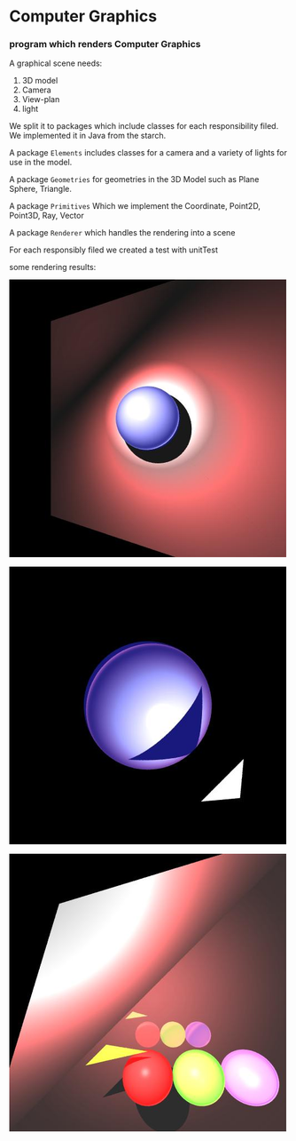 # Computer Graphics
### program which renders Computer Graphics

A graphical scene needs:

1. 3D model
2. Camera 
3. View-plan
4. light

We split it to packages which include classes for each responsibility filed.
We implemented it in Java from the starch. 

A package `Elements` includes classes for a camera and a variety of lights for use in the model.

A package `Geometries` for geometries in the 3D Model such as Plane Sphere, Triangle.

A package `Primitives` Which we implement the Coordinate, Point2D, Point3D, Ray, Vector

A package `Renderer` which handles the rendering into a scene

For each responsibly filed we created a test with unitTest

some rendering results:

![alt text](https://github.com/DoviSussmann/mini-project-JAVA/blob/master/Shadow%20test1.jpg)

![alt text](https://github.com/DoviSussmann/mini-project-JAVA/blob/master/Spot%20lighting%20test%2022222.jpg)

![alt text](https://github.com/DoviSussmann/mini-project-JAVA/blob/master/RR%20and%20Shadow%20Test2_1.jpg)
